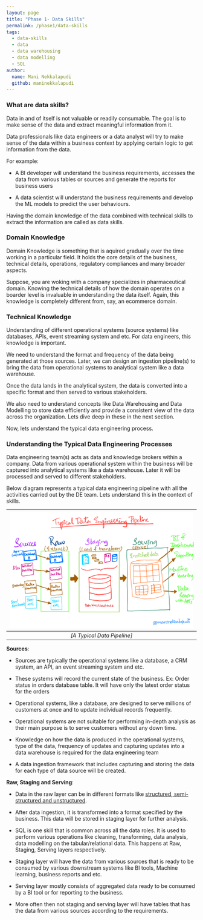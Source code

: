 ```yaml
---
layout: page
title: "Phase 1- Data Skills"
permalink: /phase1/data-skills
tags: 
  - data-skills
  - data
  - data warehousing
  - data modelling
  - SQL
author:
  name: Mani Nekkalapudi
  github: maninekkalapudi
---
```


### What are data skills?

Data in and of itself is not valuable or readily consumable. The goal is to make sense of the data and extract meaningful information from it.

Data professionals like data engineers or a data analyst will try to make sense of the data within a business context by applying certain logic to get information from the data.

For example:

- A BI developer will understand the business requirements, accesses the data from various tables or sources and generate the reports for business users

- A data scientist will understand the business requirements and develop the ML models to predict the user behaviours.

Having the domain knowledge of the data combined with technical skills to extract the information are called as data skills.

### Domain Knowledge

Domain Knowledge is something that is aquired gradually over the time working in a particular field. It holds the core details of the business, technical details, operations, regulatory compliances and many broader aspects.

Suppose, you are woking with a company specializes in pharmaceutical domain. Knowing the technical details of how the domain operates on a boarder level is invaluable in understanding the data itself. Again, this knowledge is completely different from, say, an ecommerce domain.

### Technical Knowledge

Understanding of different operational systems (source systems) like databases, APIs, event streaming system and etc. For data engineers, this knowledge is important.

We need to understand the format and frequency of the data being generated at those sources. Later, we can design an ingestion pipeline(s) to bring the data from operational systems to analytical system like a data warehouse.

Once the data lands in the analytical system, the data is converted into a specific format and then served to various stakeholders.

We also need to understand concepts like Data Warehousing and Data Modelling to store data efficiently and provide a consistent view of the data across the organization. Lets dive deep in these in the next section.

Now, lets understand the typical data engineering process.

### Understanding the Typical Data Engineering Processes

Data engineering team(s) acts as data and knowledge brokers within a company. Data from various operational system within the business will be captured into analytical systems like a data warehouse. Later it will be processed and served to different stakeholders.

Below diagram represents a typical data engineering pipeline with all the activities carried out by the DE team. Lets understand this in the context of skills.

| ![Structured Data](../assets/img/../../../assets/img/data-skills.md/typicaldatapipeline.png) |
|:--:|
| *[A Typical Data Pipeline]*|

**Sources**:

- Sources are typically the operational systems like a database, a CRM system, an API, an event streaming system and etc.

- These systems will record the current state of the business. Ex: Order status in orders database table. It will have only the latest order status for the orders

- Operational systems, like a database, are designed to serve millions of customers at once and to update individual records frequently.

- Operational systems are not suitable for performing in-depth analysis as their main purpose is to serve customers without any down time.

- Knowledge on how the data is produced in the operational systems, type of the data, frequency of updates and capturing updates into a data warehouse is required for the data engineering team

- A data ingestion framework that includes capturing and storing the data for each type of data source will be created.

**Raw, Staging and Serving**:

- Data in the raw layer can be in different formats like [structured, semi-structured and unstructured](https://k21academy.com/microsoft-azure/dp-900/structured-data-vs-unstructured-data-vs-semi-structured-data/).

- After data ingestion, it is transformed into a format specified by the business. This data will be stored in staging layer for further analysis.

- SQL is one skill that is common across all the data roles. It is used to perform various operations like cleaning, transforming, data analysis, data modelling on the tabular/relational data. This happens at Raw, Staging, Serving layers respectively.

- Staging layer will have the data from various sources that is ready to be consumed by various downstream systems like BI tools, Machine learning, business reports and etc.

- Serving layer mostly consists of aggregated data ready to be consumed by a BI tool or for reporting to the business.

- More often then not staging and serving layer will have tables that has the data from various sources according to the requirements.
